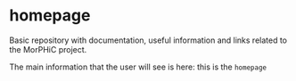 # homepage
Basic repository with documentation, useful information and links related to the MorPHiC project.

The main information that the user will see is here: this is the `homepage`


